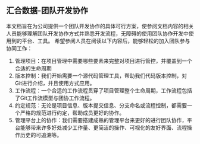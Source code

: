 ## 汇合数据-团队开发协作

本文档旨在为公司提供一个团队开发协作的具体可行方案，使参阅文档内容的相关人员能够理解团队开发协作方式并熟悉开发流程，无障碍的使用团队协作开发中使用到的平台、工具。
希望参阅人员在阅读以下内容后，能够轻松的加入团队参与协同工作：

 1. 管理项目：在项目管理中需要哪些要素来完整对项目进行管控，并覆盖到一个合适的生命周期
 2. 版本控制：我们开始需要一个源代码管理工具，帮助我们代码版本控制，对Git进行介绍，并且使用方式应用。
 3. 工作流程：一个合适的工作流程贯穿了项目管理整个生命周期，工作流程包括了Git工作流模型与团协工作流程。 
 4. 约定规范：无论是项目信息、版本提交信息、分支命名或流程控制，都需要一个严格的规范进行约定，帮助成员更好的协作。
 5. 管理平台上的协作：我们需要搭建成熟的管理平台来更好的进行团队协作，平台能够带来许多好处减少工作量、更简洁的操作、可视化的友好界面、流程操作历史的可追溯等。